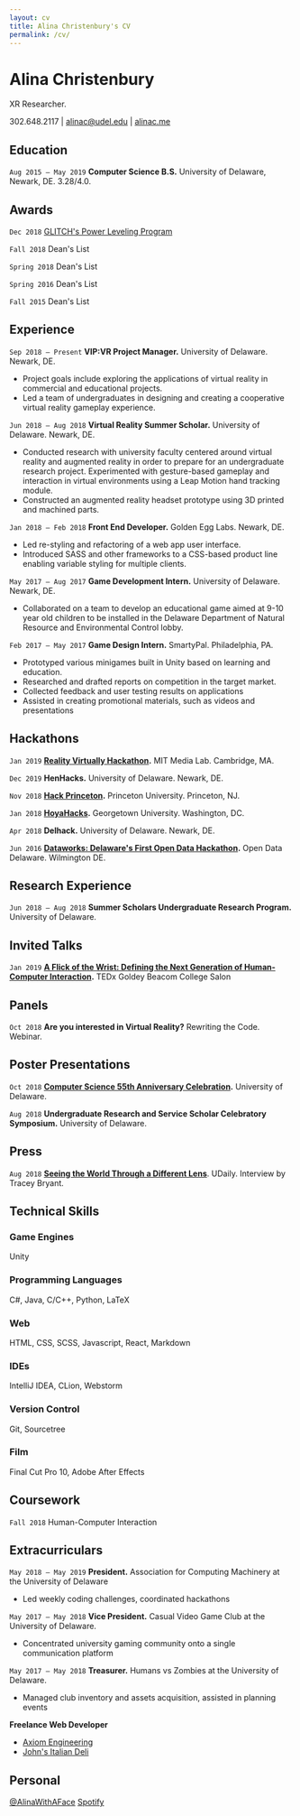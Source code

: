 ```yaml
---
layout: cv
title: Alina Christenbury's CV
permalink: /cv/
---
```


# Alina Christenbury
XR Researcher.

<div id="webaddress">
302.648.2117
| <a href="alinac@udel.edu">alinac@udel.edu</a>
| <a href="http://alinac.me">alinac.me</a>
</div>


## Education

`Aug 2015 — May 2019`
__Computer Science B.S.__ University of Delaware, Newark, DE. 3.28/4.0.

## Awards

`Dec 2018`
[GLITCH's Power Leveling Program](https://glitch.mn/powerleveling/)

`Fall 2018`
Dean's List

`Spring 2018`
Dean's List

`Spring 2016`
Dean's List

`Fall 2015`
Dean's List

## Experience

`Sep 2018 — Present`
__VIP:VR Project Manager.__ University of Delaware. Newark, DE.
* Project goals include exploring the applications of virtual reality in commercial and educational projects.
* Led a team of undergraduates in designing and creating a cooperative virtual reality gameplay experience.

`Jun 2018 — Aug 2018`
__Virtual Reality Summer Scholar.__ University of Delaware. Newark, DE.
* Conducted research with university faculty centered around virtual reality and augmented reality in order to prepare for an undergraduate research project. Experimented with gesture-based gameplay and interaction in virtual environments using a Leap Motion hand tracking module.
* Constructed an augmented reality headset prototype using 3D printed and machined parts.

`Jan 2018 — Feb 2018`
__Front End Developer.__ Golden Egg Labs. Newark, DE.
* Led re-styling and refactoring of a web app user interface.
* Introduced SASS and other frameworks to a CSS-based product line enabling variable styling for multiple clients.

`May 2017 — Aug 2017`
__Game Development Intern.__ University of Delaware. Newark, DE.
* Collaborated on a team to develop an educational game aimed at 9-10 year old children to be installed in the Delaware Department of Natural Resource and Environmental Control lobby.

`Feb 2017 — May 2017`
__Game Design Intern.__ SmartyPal. Philadelphia, PA.
* Prototyped various minigames built in Unity based on learning and education.
* Researched and drafted reports on competition in the target market.
* Collected feedback and user testing results on applications
* Assisted in creating promotional materials, such as videos and presentations

## Hackathons

`Jan 2019`
__[Reality Virtually Hackathon](https://realityvirtuallyhack.com/).__ MIT Media Lab. Cambridge, MA.

`Dec 2019`
__HenHacks.__ University of Delaware. Newark, DE.

`Nov 2018`
__[Hack Princeton](https://hackprinceton.com/).__ Princeton University. Princeton, NJ.

`Jan 2018`
__[HoyaHacks](http://www.hoyahacks.com/).__ Georgetown University. Washington, DC.

`Apr 2018`
__Delhack.__ University of Delaware. Newark, DE.

`Jun 2016`
__[Dataworks: Delaware's First Open Data Hackathon](https://www.hackathon.com/event/dataworks—delawares-first-open-data-hackathon-24040563974).__ Open Data Delaware. Wilmington DE.

## Research Experience

`Jun 2018 — Aug 2018`
__Summer Scholars Undergraduate Research Program.__ University of Delaware.


## Invited Talks

`Jan 2019`
__[A Flick of the Wrist: Defining the Next Generation of Human-Computer Interaction](https://www.ted.com/tedx/events/32155).__ TEDx Goldey Beacom College Salon


## Panels

`Oct 2018`
__Are you interested in Virtual Reality?__ Rewriting the Code. Webinar.


## Poster Presentations

`Oct 2018`
__[Computer Science 55th Anniversary Celebration](https://www.cis.udel.edu/55th-anniversary-celebration/).__ University of Delaware.

`Aug 2018`
__Undergraduate Research and Service Scholar Celebratory Symposium.__ University of Delaware.


## Press

`Aug 2018`
__[Seeing the World Through a Different Lens](https://www.udel.edu/udaily/2018/august/alina-christenbury-virtual-reality-summer-research/)__. UDaily. Interview by Tracey Bryant.

## Technical Skills

### Game Engines
Unity

### Programming Languages
C\#, Java, C/C++, Python, LaTeX

### Web
HTML, CSS, SCSS, Javascript, React, Markdown

### IDEs
IntelliJ IDEA, CLion, Webstorm

### Version Control
Git, Sourcetree

### Film
Final Cut Pro 10, Adobe After Effects

## Coursework

`Fall 2018`
Human-Computer Interaction


## Extracurriculars

`May 2018 — May 2019`
__President.__ Association for Computing Machinery at the University of Delaware
* Led weekly coding challenges, coordinated hackathons

`May 2017 — May 2018`
__Vice President.__ Casual Video Game Club at the University of Delaware.
* Concentrated university gaming community onto a single communication platform

`May 2017 — May 2018`
__Treasurer.__ Humans vs Zombies at the University of Delaware.
* Managed club inventory and assets acquisition, assisted in planning events

__Freelance Web Developer__
* [Axiom Engineering](axeng.com)
* [John's Italian Deli](http://www.johnsitaliandeli.com/)


## Personal

[@AlinaWithAFace](https://twitter.com/AlinaWithAFace)
[Spotify](https://open.spotify.com/user/12144301021)